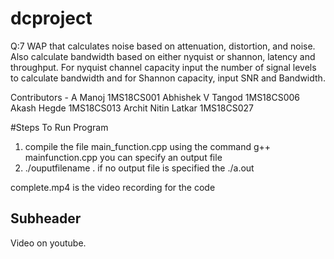 # dcproject

Q:7 WAP that calculates noise based on attenuation, distortion, and noise. Also calculate bandwidth based on either nyquist or shannon, latency and throughput. For nyquist channel capacity input the number of signal levels to calculate bandwidth and for Shannon capacity, input SNR and Bandwidth.

Contributors - 
A Manoj 1MS18CS001
Abhishek V Tangod 1MS18CS006
Akash Hegde 1MS18CS013
Archit Nitin Latkar 1MS18CS027

#Steps To Run Program
1. compile the file main_function.cpp using the command g++ mainfunction.cpp  you can specify an output file
2. ./ouputfilename . if no output file is specified the ./a.out

complete.mp4 is the video recording for the code

## Subheader
Video on youtube.